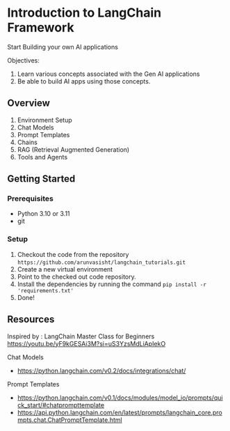 # Introduction to LangChain Framework
Start Building your own AI applications

Objectives:
1. Learn various concepts associated with the Gen AI applications
2. Be able to build AI apps using those concepts.


## Overview

1. Environment Setup
2. Chat Models
3. Prompt Templates
4. Chains
5. RAG (Retrieval Augmented Generation)
6. Tools and Agents

## Getting Started

### Prerequisites
 - Python 3.10 or 3.11
 - git

### Setup

1. Checkout the code from the repository `https://github.com/arunvasisht/langchain_tutorials.git`
2. Create a new virtual environment
3. Point to the checked out code repository.
4. Install the dependencies by running the command `pip install -r 'requirements.txt'`
5. Done!

## Resources

Inspired by : LangChain Master Class for Beginners
https://youtu.be/yF9kGESAi3M?si=uS3YzsMdLiApIekO

Chat Models
- https://python.langchain.com/v0.2/docs/integrations/chat/

Prompt Templates
- https://python.langchain.com/v0.1/docs/modules/model_io/prompts/quick_start/#chatprompttemplate
- https://api.python.langchain.com/en/latest/prompts/langchain_core.prompts.chat.ChatPromptTemplate.html




